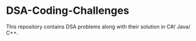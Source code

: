 # DSA-Coding-Challenges
This repository contains DSA problems along with their solution in C#/ Java/ C++. 
